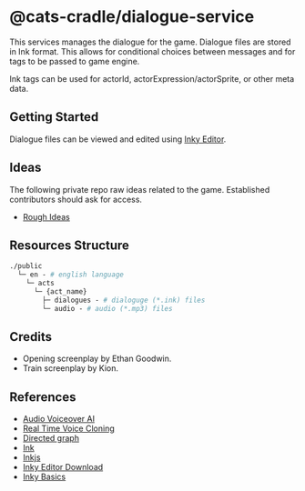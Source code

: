 # @cats-cradle/dialogue-service

This services manages the dialogue for the game. Dialogue files are stored in
Ink format. This allows for conditional choices between messages and for tags to
be passed to game engine.

Ink tags can be used for actorId, actorExpression/actorSprite, or other meta
data.

## Getting Started

Dialogue files can be viewed and edited using
[Inky Editor](https://github.com/inkle/inky).

## Ideas

The following private repo raw ideas related to the game. Established
contributors should ask for access.

- [Rough Ideas](https://github.com/hxtree/cats-cradle-ideas)

## Resources Structure

```graphql
./public
  └─ en - # english language
    └─ acts
      └─ {act_name}
        ├─ dialogues - # dialoguge (*.ink) files
        └─ audio - # audio (*.mp3) files
```

## Credits

- Opening screenplay by Ethan Goodwin.
- Train screenplay by Kion.

## References

- [Audio Voiceover AI](https://replicastudios.com/)
- [Real Time Voice Cloning](https://github.com/CorentinJ/Real-Time-Voice-Cloning)
- [Directed graph](https://en.wikipedia.org/wiki/Directed_graph)
- [Ink](https://www.inklestudios.com/ink/)
- [Inkjs](https://github.com/y-lohse/inkjs)
- [Inky Editor Download](https://github.com/inkle/inky/releases/tag/0.14.1)
- [Inky Basics](https://www.youtube.com/watch?v=-nK-tQ_vc0Y)
